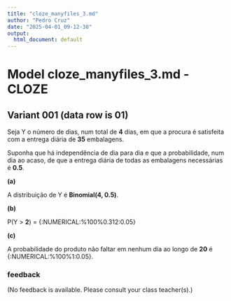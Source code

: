 ```yaml
---
title: "cloze_manyfiles_3.md"
author: "Pedro Cruz"
date: "2025-04-01_09-12-30"
output:
  html_document: default
---
```



# Model cloze_manyfiles_3.md - CLOZE



## Variant 001 (data row is 01)


Seja Y o número de dias, num total de **4** dias, em que a procura é satisfeita com a entrega diária de **35** embalagens.


Suponha que há independência de dia para dia e que a probabilidade, num dia ao acaso, de que a entrega diária de todas as embalagens necessárias é **0.5**.

**(a)**

A distribuição de Y é **Binomial(4, 0.5)**.

**(b)**

P(Y > **2**) = {:NUMERICAL:%100%0.312:0.05}

**(c)**

A probabilidade do produto não faltar em nenhum dia ao longo de **20** é {:NUMERICAL:%100%1:0.05}.



### feedback


(No feedback is available. Please consult your class teacher(s).)

